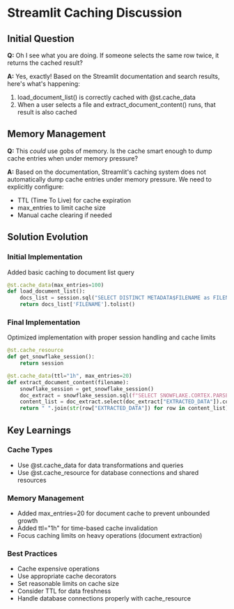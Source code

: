 # Streamlit Caching Discussion

## Initial Question
**Q:** Oh I see what you are doing. If someone selects the same row twice, it returns the cached result?

**A:** Yes, exactly! Based on the Streamlit documentation and search results, here's what's happening:
1. load_document_list() is correctly cached with @st.cache_data
2. When a user selects a file and extract_document_content() runs, that result is also cached

## Memory Management
**Q:** This *could* use gobs of memory. Is the cache smart enough to dump cache entries when under memory pressure?

**A:** Based on the documentation, Streamlit's caching system does not automatically dump cache entries under memory pressure. We need to explicitly configure:
- TTL (Time To Live) for cache expiration
- max_entries to limit cache size
- Manual cache clearing if needed

## Solution Evolution

### Initial Implementation
Added basic caching to document list query

```python
@st.cache_data(max_entries=100)
def load_document_list():
    docs_list = session.sql("SELECT DISTINCT METADATA$FILENAME as FILENAME FROM @INPUT_STAGE").to_pandas()
    return docs_list['FILENAME'].tolist()
```

### Final Implementation
Optimized implementation with proper session handling and cache limits

```python
@st.cache_resource
def get_snowflake_session():
    return session

@st.cache_data(ttl="1h", max_entries=20)
def extract_document_content(filename):
    snowflake_session = get_snowflake_session()
    doc_extract = snowflake_session.sql(f"SELECT SNOWFLAKE.CORTEX.PARSE_DOCUMENT('@INPUT_STAGE','{filename}')")
    content_list = doc_extract.select(doc_extract["EXTRACTED_DATA"]).collect()
    return " ".join(str(row["EXTRACTED_DATA"]) for row in content_list)
```

## Key Learnings

### Cache Types
- Use @st.cache_data for data transformations and queries
- Use @st.cache_resource for database connections and shared resources

### Memory Management
- Added max_entries=20 for document cache to prevent unbounded growth
- Added ttl="1h" for time-based cache invalidation
- Focus caching limits on heavy operations (document extraction)

### Best Practices
- Cache expensive operations
- Use appropriate cache decorators
- Set reasonable limits on cache size
- Consider TTL for data freshness
- Handle database connections properly with cache_resource

